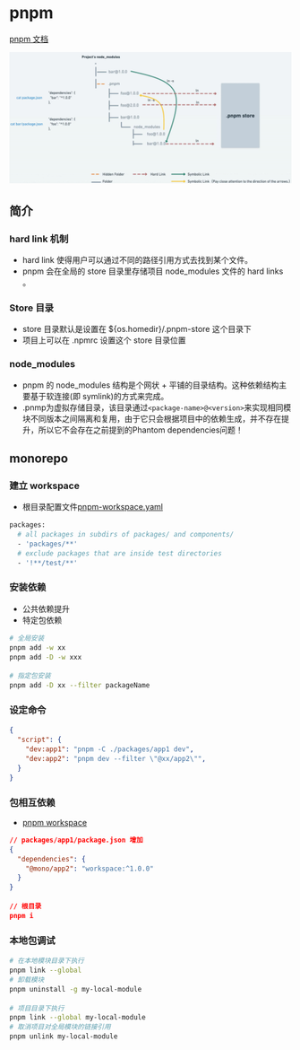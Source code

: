 # pnpm

[pnpm 文档](https://www.pnpm.cn/)

![store link](./pnpm-link.png)

## 简介

### hard link 机制

- hard link 使得用户可以通过不同的路径引用方式去找到某个文件。
- pnpm 会在全局的 store 目录里存储项目 node_modules 文件的 hard links 。

### Store 目录

- store 目录默认是设置在 ${os.homedir}/.pnpm-store 这个目录下
- 项目上可以在 .npmrc 设置这个 store 目录位置

### node_modules

- pnpm 的 node_modules 结构是个网状 + 平铺的目录结构。这种依赖结构主要基于软连接(即 symlink)的方式来完成。
- .pnmp为虚拟存储目录，该目录通过`<package-name>@<version>`来实现相同模块不同版本之间隔离和复用，由于它只会根据项目中的依赖生成，并不存在提升，所以它不会存在之前提到的Phantom dependencies问题！

## monorepo

### 建立 workspace

- 根目录配置文件[pnpm-workspace.yaml](https://www.pnpm.cn/pnpm-workspace_yaml)

```bash
packages:
  # all packages in subdirs of packages/ and components/
  - 'packages/**'
  # exclude packages that are inside test directories
  - '!**/test/**'
```

### 安装依赖

- 公共依赖提升
- 特定包依赖

```bash
# 全局安装
pnpm add -w xx
pnpm add -D -w xxx

# 指定包安装
pnpm add -D xx --filter packageName
```

### 设定命令

```json
{
  "script": {
    "dev:app1": "pnpm -C ./packages/app1 dev",
    "dev:app2": "pnpm dev --filter \"@xx/app2\"",
  }
}
```

### 包相互依赖

- [pnpm workspace](https://www.pnpm.cn/workspaces)

```json
// packages/app1/package.json 增加
{
  "dependencies": {
    "@mono/app2": "workspace:^1.0.0"
  }
}

// 根目录
pnpm i
```

### 本地包调试

```bash
# 在本地模块目录下执行
pnpm link --global
# 卸载模块
pnpm uninstall -g my-local-module

# 项目目录下执行
pnpm link --global my-local-module
# 取消项目对全局模块的链接引用
pnpm unlink my-local-module
```
